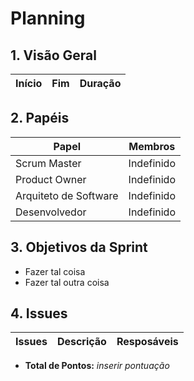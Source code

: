 # Planning

## 1. Visão Geral

<!-- data de inicio da sprint
     data de finalização da sprint
     duraração da sprint
 -->

| Início | Fim | Duração |
| ------ | --- | ------- |

## 2. Papéis

<!-- Papeis que cada membro exerceu durante essa sprint -->

| Papel                 | Membros    |
| --------------------- | ---------- |
| Scrum Master          | Indefinido |
| Product Owner         | Indefinido |
| Arquiteto de Software | Indefinido |
| Desenvolvedor         | Indefinido |

## 3. Objetivos da Sprint

<!-- descrever de forma geral o objetivo da sprint -->

- Fazer tal coisa
- Fazer tal outra coisa

## 4. Issues

<!-- descrever as issues que definimos para essa sprint e alocar um responsavel por ela -->

| Issues | Descrição | Resposáveis |
| ------ | --------- | ----------- |

- **Total de Pontos:** _inserir pontuação_
